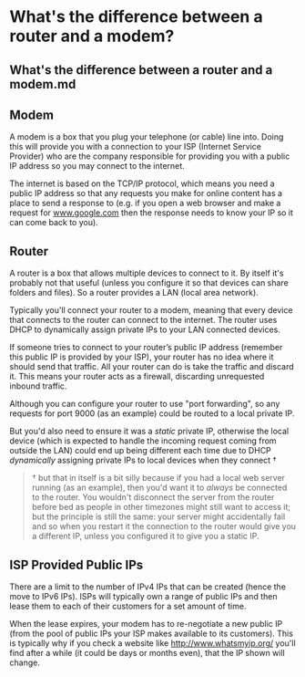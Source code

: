 # What's the difference between a router and a modem?

## What's the difference between a router and a modem.md

## Modem

A modem is a box that you plug your telephone (or cable) line into. Doing this will provide you with a connection to your ISP (Internet Service Provider) who are the company responsible for providing you with a public IP address so you may connect to the internet.

The internet is based on the TCP/IP protocol, which means you need a public IP address so that any requests you make for online content has a place to send a response to (e.g. if you open a web browser and make a request for www.google.com then the response needs to know your IP so it can come back to you).

## Router

A router is a box that allows multiple devices to connect to it. By itself it's probably not that useful (unless you configure it so that devices can share folders and files). So a router provides a LAN (local area network). 

Typically you'll connect your router to a modem, meaning that every device that connects to the router can connect to the internet. The router uses DHCP to dynamically assign private IPs to your LAN connected devices. 

If someone tries to connect to your router’s public IP address (remember this public IP is provided by your ISP), your router has no idea where it should send that traffic. All your router can do is take the traffic and discard it. This means your router acts as a firewall, discarding unrequested inbound traffic. 

Although you can configure your router to use "port forwarding", so any requests for port 9000 (as an example) could be routed to a local private IP. 

But you'd also need to ensure it was a _static_ private IP, otherwise the local device (which is expected to handle the incoming request coming from outside the LAN) could end up being different each time due to DHCP _dynamically_ assigning private IPs to local devices when they connect † 

> † but that in itself is a bit silly because if you had a local web server running (as an example), then you'd want it to _always_ be connected to the router. You wouldn't disconnect the server from the router before bed as people in other timezones might still want to access it; but the principle is still the same: your server might accidentally fail and so when you restart it the connection to the router would give you a different IP, unless you configured it to give you a static IP.

## ISP Provided Public IPs

There are a limit to the number of IPv4 IPs that can be created (hence the move to IPv6 IPs). ISPs will typically own a range of public IPs and then lease them to each of their customers for a set amount of time.

When the lease expires, your modem has to re-negotiate a new public IP (from the pool of public IPs your ISP makes available to its customers). This is typically why if you check a website like http://www.whatsmyip.org/ you'll find after a while (it could be days or months even), that the IP shown will change.

